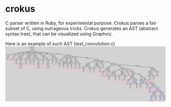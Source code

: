 # crokus
C parser written in Ruby, for experimental purpose.
Crokus parses a fair subset of C, using outrageous tricks.
Crokus generates an AST (abstract syntax tree), that can be visualized using Graphviz.

Here is an example of such AST (test_convolution.c)
![AST](/doc/test_convolution.png)
